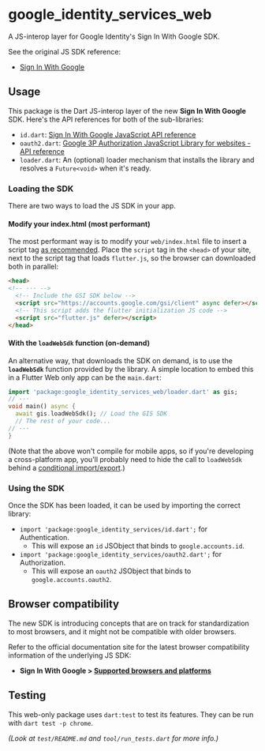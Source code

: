 <?code-excerpt path-base="excerpts/packages/google_identity_services_web_example"?>

# google_identity_services_web

A JS-interop layer for Google Identity's Sign In With Google SDK.

See the original JS SDK reference:

* [Sign In With Google](https://developers.google.com/identity/gsi/web)

## Usage

This package is the Dart JS-interop layer of the new **Sign In With Google**
SDK. Here's the API references for both of the sub-libraries:

* `id.dart`: [Sign In With Google JavaScript API reference](https://developers.google.com/identity/gsi/web/reference/js-reference)
* `oauth2.dart`: [Google 3P Authorization JavaScript Library for websites - API reference](https://developers.google.com/identity/oauth2/web/reference/js-reference)
* `loader.dart`: An (optional) loader mechanism that installs the library and
resolves a `Future<void>` when it's ready.

### Loading the SDK

There are two ways to load the JS SDK in your app.

#### Modify your index.html (most performant)

The most performant way is to modify your `web/index.html` file to insert a
script tag [as recommended](https://developers.google.com/identity/gsi/web/guides/client-library).
Place the `script` tag in the `<head>` of your site, next to the script tag that
loads `flutter.js`, so the browser can downloaded both in parallel:

<?code-excerpt "../../web/index-with-script-tag.html (script-tag)"?>
```html
<head>
<!-- ··· -->
  <!-- Include the GSI SDK below -->
  <script src="https://accounts.google.com/gsi/client" async defer></script>
  <!-- This script adds the flutter initialization JS code -->
  <script src="flutter.js" defer></script>
</head>
```

#### With the `loadWebSdk` function (on-demand)

An alternative way, that downloads the SDK on demand, is to use the
**`loadWebSdk`** function provided by the library. A simple location to embed
this in a Flutter Web only app can be the `main.dart`:

<?code-excerpt "main.dart (use-loader)"?>
```dart
import 'package:google_identity_services_web/loader.dart' as gis;
// ···
void main() async {
  await gis.loadWebSdk(); // Load the GIS SDK
  // The rest of your code...
// ···
}
```

(Note that the above won't compile for mobile apps, so if you're developing a
cross-platform app, you'll probably need to hide the call to `loadWebSdk`
behind a [conditional import/export](https://dart.dev/guides/libraries/create-library-packages#conditionally-importing-and-exporting-library-files).)

### Using the SDK

Once the SDK has been loaded, it can be used by importing the correct library:

* `import 'package:google_identity_services/id.dart';` for Authentication.
  * This will expose an `id` JSObject that binds to `google.accounts.id`.
* `import 'package:google_identity_services/oauth2.dart';` for Authorization.
  * This will expose an `oauth2` JSObject that binds to `google.accounts.oauth2`.

## Browser compatibility

The new SDK is introducing concepts that are on track for standardization to
most browsers, and it might not be compatible with older browsers.

Refer to the official documentation site for the latest browser compatibility
information of the underlying JS SDK:

* **Sign In With Google > [Supported browsers and platforms](https://developers.google.com/identity/gsi/web/guides/supported-browsers)**

## Testing

This web-only package uses `dart:test` to test its features. They can be run
with `dart test -p chrome`.

_(Look at `test/README.md` and `tool/run_tests.dart` for more info.)_
